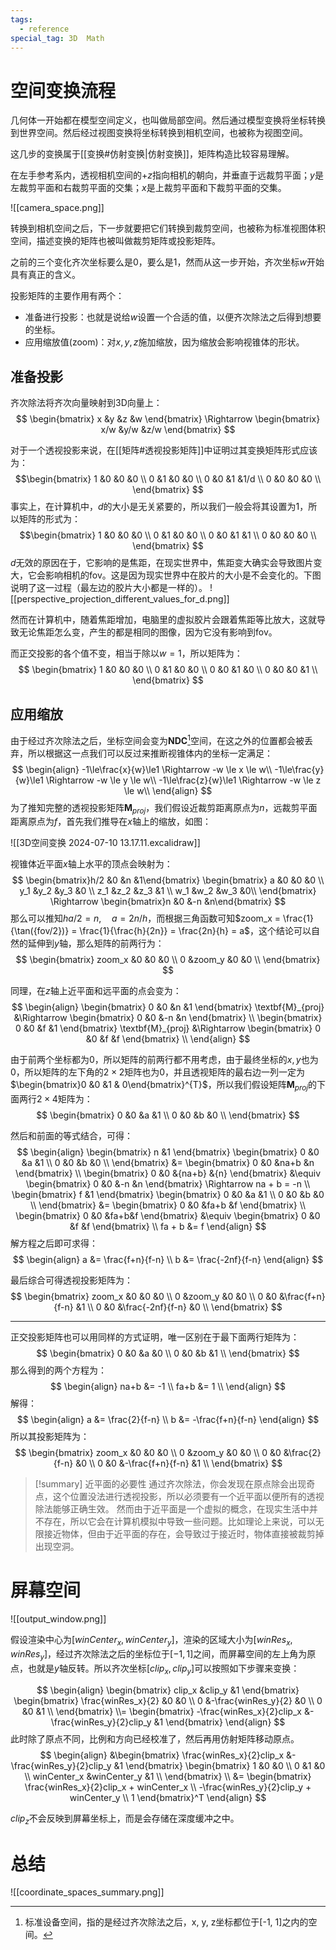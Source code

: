 ```yaml
---
tags:
  - reference
special_tag: 3D  Math
---
```

# 空间变换流程

几何体一开始都在模型空间定义，也叫做局部空间。然后通过模型变换将坐标转换到世界空间。然后经过视图变换将坐标转换到相机空间，也被称为视图空间。

这几步的变换属于[[变换#仿射变换|仿射变换]]，矩阵构造比较容易理解。

在左手参考系内，透视相机空间的$+z$指向相机的朝向，并垂直于远裁剪平面；$y$是左裁剪平面和右裁剪平面的交集；$x$是上裁剪平面和下裁剪平面的交集。

![[camera_space.png]]

转换到相机空间之后，下一步就要把它们转换到裁剪空间，也被称为标准视图体积空间，描述变换的矩阵也被叫做裁剪矩阵或投影矩阵。

之前的三个变化齐次坐标要么是$0$，要么是$1$，然而从这一步开始，齐次坐标$w$开始具有真正的含义。

投影矩阵的主要作用有两个：
- 准备进行投影：也就是说给$w$设置一个合适的值，以便齐次除法之后得到想要的坐标。
- 应用缩放值(zoom)：对$x, y, z$施加缩放，因为缩放会影响视锥体的形状。

## 准备投影

齐次除法将齐次向量映射到3D向量上：
$$
\begin{bmatrix}
x &y &z &w
\end{bmatrix}
\Rightarrow
\begin{bmatrix}
x/w &y/w &z/w
\end{bmatrix}
$$

对于一个透视投影来说，在[[矩阵#透视投影矩阵]]中证明过其变换矩阵形式应该为：
$$\begin{bmatrix}
1 &0 &0 &0 \\
0 &1 &0 &0 \\
0 &0 &1 &1/d \\
0 &0 &0 &0 \\
\end{bmatrix}
$$
事实上，在计算机中，$d$的大小是无关紧要的，所以我们一般会将其设置为1，所以矩阵的形式为：
$$\begin{bmatrix}
1 &0 &0 &0 \\
0 &1 &0 &0 \\
0 &0 &1 &1 \\
0 &0 &0 &0 \\
\end{bmatrix}
$$
$d$无效的原因在于，它影响的是焦距，在现实世界中，焦距变大确实会导致图片变大，它会影响相机的fov。这是因为现实世界中在胶片的大小是不会变化的。下图说明了这一过程（最左边的胶片大小都是一样的）。
![[perspective_projection_different_values_for_d.png]]

然而在计算机中，随着焦距增加，电脑里的虚拟胶片会跟着焦距等比放大，这就导致无论焦距怎么变，产生的都是相同的图像，因为它没有影响到fov。

而正交投影的各个值不变，相当于除以$w = 1$，所以矩阵为：
$$
\begin{bmatrix}
1 &0 &0 &0 \\
0 &1 &0 &0 \\
0 &0 &1 &0 \\
0 &0 &0 &1 \\
\end{bmatrix}
$$

## 应用缩放

由于经过齐次除法之后，坐标空间会变为**NDC**[^1]空间，在这之外的位置都会被丢弃，所以根据这一点我们可以反过来推断视锥体内的坐标一定满足：
$$
\begin{align}
-1\le\frac{x}{w}\le1 \Rightarrow -w \le x \le w\\
-1\le\frac{y}{w}\le1 \Rightarrow -w \le y \le w\\
-1\le\frac{z}{w}\le1 \Rightarrow -w \le z \le w\\
\end{align}
$$
为了推知完整的透视投影矩阵$\textbf{M}_{proj}$，我们假设近裁剪距离原点为$n$，远裁剪平面距离原点为$f$，首先我们推导在$x$轴上的缩放，如图：

![[3D空间变换 2024-07-10 13.17.11.excalidraw]]

视锥体近平面$x$轴上水平的顶点会映射为：
$$
\begin{bmatrix}h/2 &0 &n &1\end{bmatrix}
\begin{bmatrix}
a &0 &0 &0 \\
y_1 &y_2 &y_3 &0 \\
z_1 &z_2 &z_3 &1 \\
w_1 &w_2 &w_3 &0\\
\end{bmatrix}
\Rightarrow
\begin{bmatrix}n &0 &-n &n\end{bmatrix}
$$
那么可以推知$ha/2 = n, \quad a = 2n/h$，而根据三角函数可知$zoom_x = \frac{1}{\tan({fov/2})} = \frac{1}{\frac{h}{2n}} = \frac{2n}{h} = a$，这个结论可以自然的延伸到$y$轴，那么矩阵的前两行为：
$$
\begin{bmatrix}
zoom_x &0 &0 &0 \\
0 &zoom_y &0 &0 \\
\end{bmatrix}
$$

同理，在$z$轴上近平面和远平面的点会变为：
$$
\begin{align}
\begin{bmatrix}
0 &0 &n &1
\end{bmatrix}
\textbf{M}_{proj} &\Rightarrow
\begin{bmatrix}
0 &0 &-n &n
\end{bmatrix} \\
\begin{bmatrix}
0 &0 &f &1
\end{bmatrix}
\textbf{M}_{proj} &\Rightarrow
\begin{bmatrix}
0 &0 &f &f
\end{bmatrix} \\
\end{align}
$$

由于前两个坐标都为$0$，所以矩阵的前两行都不用考虑，由于最终坐标的$x, y$也为$0$，所以矩阵的左下角的$2\times2$矩阵也为$0$，并且透视矩阵的最右边一列一定为$\begin{bmatrix}0 &0 &1 & 0\end{bmatrix}^{T}$，所以我们假设矩阵$\textbf{M}_{proj}$的下面两行$2\times4$矩阵为：
$$
\begin{bmatrix}
0 &0 &a &1 \\
0 &0 &b &0 \\
\end{bmatrix}
$$

然后和前面的等式结合，可得：
$$
\begin{align}
\begin{bmatrix}
n &1
\end{bmatrix}
\begin{bmatrix}
0 &0 &a &1 \\
0 &0 &b &0 \\
\end{bmatrix} &=
\begin{bmatrix}
0 &0 &na+b &n
\end{bmatrix} \\
\begin{bmatrix}
0 &0 &{na+b} &{n}
\end{bmatrix} &\equiv
\begin{bmatrix}
0 &0 &-n &n
\end{bmatrix} \Rightarrow
na + b = -n \\
\begin{bmatrix}
f &1
\end{bmatrix}
\begin{bmatrix}
0 &0 &a &1 \\
0 &0 &b &0 \\
\end{bmatrix} &=
\begin{bmatrix}
0 &0 &fa+b &f
\end{bmatrix} \\
\begin{bmatrix}
0 &0 &fa+b&f
\end{bmatrix} &\equiv
\begin{bmatrix}
0 &0 &f &f
\end{bmatrix} \\
fa + b &= f
\end{align}
$$
解方程之后即可求得：
$$
\begin{align}
a &= \frac{f+n}{f-n} \\
b &= \frac{-2nf}{f-n}
\end{align}
$$

最后综合可得透视投影矩阵为：
$$
\begin{bmatrix}
zoom_x &0 &0 &0 \\
0 &zoom_y &0 &0 \\
0 &0 &\frac{f+n}{f-n} &1 \\
0 &0 &\frac{-2nf}{f-n} &0 \\
\end{bmatrix}
$$

---

正交投影矩阵也可以用同样的方式证明，唯一区别在于最下面两行矩阵为：
$$
\begin{bmatrix}
0 &0 &a &0 \\
0 &0 &b &1 \\
\end{bmatrix}
$$
那么得到的两个方程为：
$$
\begin{align}
na+b &= -1 \\
fa+b &= 1 \\
\end{align}
$$
解得：
$$
\begin{align}
a &= \frac{2}{f-n} \\
b &= -\frac{f+n}{f-n}
\end{align}
$$
所以其投影矩阵为：
$$
\begin{bmatrix}
zoom_x &0 &0 &0 \\
0 &zoom_y &0 &0 \\
0 &0 &\frac{2}{f-n} &0 \\
0 &0 &-\frac{f+n}{f-n} &1 \\
\end{bmatrix}
$$

> [!summary] 近平面的必要性
> 通过齐次除法，你会发现在原点除会出现奇点，这个位置没法进行透视投影，所以必须要有一个近平面以便所有的透视除法能够正确生效。
> 然而由于近平面是一个虚拟的概念，在现实生活中并不存在，所以它会在计算机模拟中导致一些问题。比如理论上来说，可以无限接近物体，但由于近平面的存在，会导致过于接近时，物体直接被裁剪掉出现空洞。

# 屏幕空间

![[output_window.png]]

假设渲染中心为$[winCenter_x, winCenter_y]$，渲染的区域大小为$[winRes_x, winRes_y]$，经过齐次除法之后的坐标位于$[-1, 1]$之间，而屏幕空间的左上角为原点，也就是$y$轴反转。所以齐次坐标$[clip_x, clip_y]$可以按照如下步骤来变换：

$$
\begin{align}
\begin{bmatrix}
clip_x &clip_y &1
\end{bmatrix}
\begin{bmatrix}
\frac{winRes_x}{2} &0 &0 \\
0 &-\frac{winRes_y}{2} &0 \\
0 &0 &1 \\
\end{bmatrix} \\=
\begin{bmatrix}
-\frac{winRes_x}{2}clip_x
&-\frac{winRes_y}{2}clip_y
&1
\end{bmatrix}
\end{align}
$$
此时除了原点不同，比例和方向已经校准了，然后再用仿射矩阵移动原点。
$$
\begin{align}
&\begin{bmatrix}
\frac{winRes_x}{2}clip_x
&-\frac{winRes_y}{2}clip_y
&1
\end{bmatrix}
\begin{bmatrix}
1 &0 &0 \\
0 &1 &0 \\
winCenter_x &winCenter_y &1 \\
\end{bmatrix} \\
&= 
\begin{bmatrix}
\frac{winRes_x}{2}clip_x + winCenter_x \\
-\frac{winRes_y}{2}clip_y + winCenter_y \\
1
\end{bmatrix}^T
\end{align}
$$

$clip_z$不会反映到屏幕坐标上，而是会存储在深度缓冲之中。

# 总结

![[coordinate_spaces_summary.png]]

[^1]: 标准设备空间，指的是经过齐次除法之后，x, y, z坐标都位于[-1, 1]之内的空间。